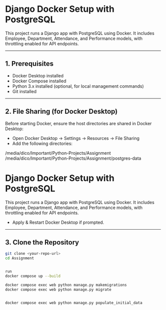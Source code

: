 # Django Docker Setup with PostgreSQL

This project runs a Django app with PostgreSQL using Docker. It includes Employee, Department, Attendance, and Performance models, with throttling enabled for API endpoints.

---

## 1. Prerequisites

- Docker Desktop installed
- Docker Compose installed
- Python 3.x installed (optional, for local management commands)
- Git installed

---

## 2. File Sharing (for Docker Desktop)

Before starting Docker, ensure the host directories are shared in Docker Desktop:

- Open Docker Desktop → Settings → Resources → File Sharing
- Add the following directories:

/media/dico/Important/Python-Projects/Assignment
/media/dico/Important/Python-Projects/Assignment/postgres-data

# Django Docker Setup with PostgreSQL

This project runs a Django app with PostgreSQL using Docker. It includes Employee, Department, Attendance, and Performance models, with throttling enabled for API endpoints.


- Apply & Restart Docker Desktop if prompted.

---

## 3. Clone the Repository

```bash
git clone <your-repo-url>
cd Assignment


run 
docker compose up --build

docker compose exec web python manage.py makemigrations
docker compose exec web python manage.py migrate


docker compose exec web python manage.py populate_initial_data

